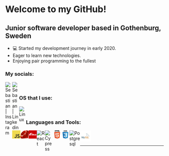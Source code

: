 # Welcome to my GitHub!


## Junior software developer based in Gothenburg, Sweden

- 💻 Started my development journey in early 2020.
- Eager to learn new technologies.
- Enjoying pair programming to the fullest


### My socials:
[<img align="left" alt="Sebastian | Instagram" width="22px" src="https://cdn.jsdelivr.net/npm/simple-icons@v3/icons/instagram.svg" />][instagram]

[<img align="left" alt="Sebastian | Linkedin" width="22px" src="https://https://cdn.jsdelivr.net/npm/simple-icons@3.11.0/icons/linkedin.svg" />][linkedin]

<br />

### OS that I use:

[<img align="left" alt="Linux" width="22px" src="https://cdn.jsdelivr.net/npm/simple-icons@3.7.0/icons/linux.svg" />][Linux]

<br />

### Languages and Tools:

<img align="left" alt="JavaScript" width="26px" src="https://raw.githubusercontent.com/github/explore/80688e429a7d4ef2fca1e82350fe8e3517d3494d/topics/javascript/javascript.png" />

<img align="left" alt="Ruby" width="26px" src="https://raw.githubusercontent.com/github/explore/80688e429a7d4ef2fca1e82350fe8e3517d3494d/topics/ruby/ruby.png" />

<img align="left" alt="Rails" width="26px" src="https://raw.githubusercontent.com/github/explore/80688e429a7d4ef2fca1e82350fe8e3517d3494d/topics/rails/rails.png" />

<img align="left" alt="React" width="26px" src="https://img.icons8.com/plasticine/100/000000/react.png" />

<img align="left" alt="Cypress" width="26px" src="https://raw.githubusercontent.com/cypress-io/cypress-icons/master/src/cypress.iconset/icon_32x32.png"/>

<img align="left" alt="HTML5" width="26px" src="https://raw.githubusercontent.com/github/explore/80688e429a7d4ef2fca1e82350fe8e3517d3494d/topics/html/html.png" />

<img align="left" alt="CSS3" width="26px" src="https://raw.githubusercontent.com/github/explore/80688e429a7d4ef2fca1e82350fe8e3517d3494d/topics/css/css.png" />

<img align="left" alt="Postgresql" width="34px" src="https://img.icons8.com/color/48/000000/postgreesql.png" />

<img align="left" alt="MySQL" width="35px" src="https://raw.githubusercontent.com/github/explore/80688e429a7d4ef2fca1e82350fe8e3517d3494d/topics/mysql/mysql.png" />


<br />
<br />


---

[instagram]: https://www.instagram.com/sebbekarsikko/
[linkedin]: https://www.linkedin.com/in/sebastian-niewiadomski-8a65421b7/
[Linux]: https://www.linux.com/
